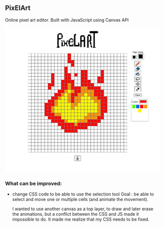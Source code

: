## PixElArt

Online pixel art editor. Built with JavaScript using Canvas API

![alt screenshot](captures/pixElArt-screenshot.png "pixElArt screenshot")

### What can be improved:
- change CSS code to be able to use the selection tool
  Goal : be able to select and move one or multiple cells (and animate the movement).
  
  I wanted to use another canvas as a top layer, to draw and later erase the animations,
  but a conflict between the CSS and JS made it impossible to do.
  It made me realize that my CSS needs to be fixed.
